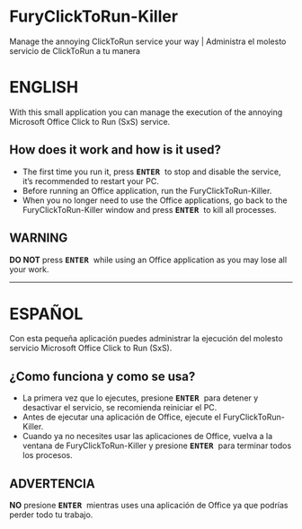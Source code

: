 # FuryClickToRun-Killer
Manage the annoying ClickToRun service your way | Administra el molesto servicio de ClickToRun a tu manera 

# ENGLISH
With this small application you can manage the execution of the annoying Microsoft Office Click to Run (SxS) service.

## How does it work and how is it used?
- The first time you run it, press **<kbd> ENTER </kbd>** to stop and disable the service, it’s recommended to restart your PC.
- Before running an Office application, run the FuryClickToRun-Killer.
- When you no longer need to use the Office applications, go back to the FuryClickToRun-Killer window and press **<kbd> ENTER </kbd>** to kill all processes.

## WARNING
**DO NOT** press **<kbd> ENTER </kbd>** while using an Office application as you may lose all your work.

---

# ESPAÑOL
Con esta pequeña aplicación puedes administrar la ejecución del molesto servicio Microsoft Office Click to Run (SxS).

## ¿Como funciona y como se usa?
- La primera vez que lo ejecutes, presione **<kbd> ENTER </kbd>** para detener y desactivar el servicio, se recomienda reiniciar el PC.
- Antes de ejecutar una aplicación de Office, ejecute el FuryClickToRun-Killer.
- Cuando ya no necesites usar las aplicaciones de Office, vuelva a la ventana de FuryClickToRun-Killer y presione **<kbd> ENTER </kbd>** para terminar todos los procesos.

## ADVERTENCIA
**NO** presione **<kbd> ENTER </kbd>** mientras uses una aplicación de Office ya que podrías perder todo tu trabajo.
